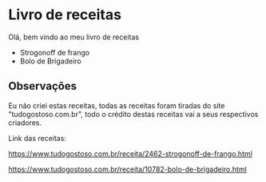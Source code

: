 

# Livro de receitas

Olá, bem vindo ao meu livro de receitas

 - Strogonoff de frango
 - Bolo de Brigadeiro
 
 ## Observações
 
 Eu não criei estas receitas, todas as receitas foram tiradas do site "tudogostoso.com.br", todo o crédito destas receitas vai a seus respectivos criadores.
 
 Link das receitas: 
 
 https://www.tudogostoso.com.br/receita/2462-strogonoff-de-frango.html
 
 https://www.tudogostoso.com.br/receita/10782-bolo-de-brigadeiro.html
